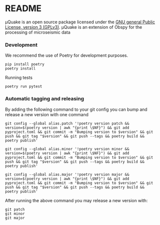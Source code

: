 # README #

&mu;Quake is an open source package licensed under the [GNU general Public License, version 3 (GPLv3)](http://www.gnu.org/licenses/gpl-3.0.html). &mu;Quake is an extension of Obspy for the processing of microseismic data

### Development

We recommend the use of Poetry for development purposes.

```
pip install poetry
poetry install
```

Running tests

```
poetry run pytest
```


### Automatic tagging and releasing

By adding the following command to your git config you can bump and release a new version with one command

```
git config --global alias.patch '!poetry version patch && version=$(poetry version | awk "{print \$NF}") && git add pyproject.toml && git commit -m "Bumping version to $version" && git push && git tag "$version" && git push --tags && poetry build && poetry publish'

git config --global alias.minor '!poetry version minor && version=$(poetry version | awk "{print \$NF}") && git add pyproject.toml && git commit -m "Bumping version to $version" && git push && git tag "$version" && git push --tags && poetry build && poetry publish'

git config --global alias.major '!poetry version major && version=$(poetry version | awk "{print \$NF}") && git add pyproject.toml && git commit -m "Bumping version to $version" && git push && git tag "$version" && git push --tags && poetry build && poetry publish'
```

After running the above command you may release a new version with:

```
git patch
git minor
git major
```

